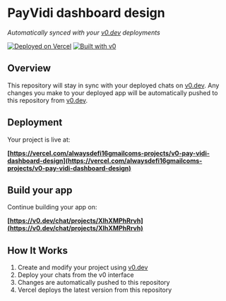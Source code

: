 # PayVidi dashboard design

*Automatically synced with your [v0.dev](https://v0.dev) deployments*

[![Deployed on Vercel](https://img.shields.io/badge/Deployed%20on-Vercel-black?style=for-the-badge&logo=vercel)](https://vercel.com/alwaysdefi16gmailcoms-projects/v0-pay-vidi-dashboard-design)
[![Built with v0](https://img.shields.io/badge/Built%20with-v0.dev-black?style=for-the-badge)](https://v0.dev/chat/projects/XlhXMPhRrvh)

## Overview

This repository will stay in sync with your deployed chats on [v0.dev](https://v0.dev).
Any changes you make to your deployed app will be automatically pushed to this repository from [v0.dev](https://v0.dev).

## Deployment

Your project is live at:

**[https://vercel.com/alwaysdefi16gmailcoms-projects/v0-pay-vidi-dashboard-design](https://vercel.com/alwaysdefi16gmailcoms-projects/v0-pay-vidi-dashboard-design)**

## Build your app

Continue building your app on:

**[https://v0.dev/chat/projects/XlhXMPhRrvh](https://v0.dev/chat/projects/XlhXMPhRrvh)**

## How It Works

1. Create and modify your project using [v0.dev](https://v0.dev)
2. Deploy your chats from the v0 interface
3. Changes are automatically pushed to this repository
4. Vercel deploys the latest version from this repository

